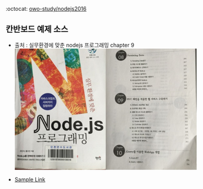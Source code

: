 :octocat: [owo-study/nodejs2016](https://github.com/owo-study/nodejs2016)

## 칸반보드 예제 소스
- 출처 : 실무환경에 맞춘 nodejs 프로그래밍 chapter 9
![출처 이미지](./copyright.jpg)

- [Sample Link](https://owo-todo.herokuapp.com/)
